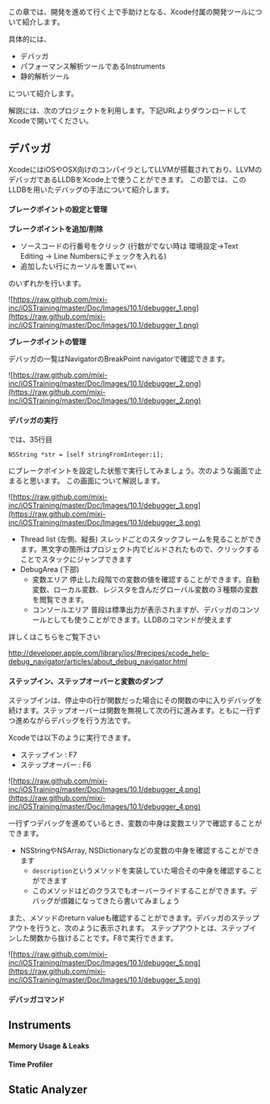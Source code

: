 この章では、開発を進めて行く上で手助けとなる、Xcode付属の開発ツールについて紹介します。

具体的には、

- デバッガ
- パフォーマンス解析ツールであるInstruments
- 静的解析ツール

について紹介します。

解説には、次のプロジェクトを利用します。下記URLよりダウンロードしてXcodeで開いてください。

## デバッガ

XcodeにはiOSやOSX向けのコンパイラとしてLLVMが搭載されており、LLVMのデバッガであるLLDBをXcode上で使うことができます。
この節では、このLLDBを用いたデバッグの手法について紹介します。

#### ブレークポイントの設定と管理

**ブレークポイントを追加/削除**

- ソースコードの行番号をクリック  (行数がでない時は 環境設定→Text Editing → Line Numbersにチェックを入れる)
- 追加したい行にカーソルを置いて`⌘+\`

のいずれかを行います。

![https://raw.github.com/mixi-inc/iOSTraining/master/Doc/Images/10.1/debugger_1.png](https://raw.github.com/mixi-inc/iOSTraining/master/Doc/Images/10.1/debugger_1.png)

**ブレークポイントの管理**

デバッガの一覧はNavigatorのBreakPoint navigatorで確認できます。

![https://raw.github.com/mixi-inc/iOSTraining/master/Doc/Images/10.1/debugger_2.png](https://raw.github.com/mixi-inc/iOSTraining/master/Doc/Images/10.1/debugger_2.png)

#### デバッガの実行

では、35行目
```
NSString *str = [self stringFromInteger:i];
```
にブレークポイントを設定した状態で実行してみましょう。次のような画面で止まると思います。
この画面について解説します。

![https://raw.github.com/mixi-inc/iOSTraining/master/Doc/Images/10.1/debugger_3.png](https://raw.github.com/mixi-inc/iOSTraining/master/Doc/Images/10.1/debugger_3.png)


- Thread list (左側、縦長)
スレッドごとのスタックフレームを見ることができます。黒文字の箇所はプロジェクト内でビルドされたもので、クリックすることでスタックにジャンプできます
- DebugArea (下部)
  - 変数エリア
停止した段階での変数の値を確認することができます。自動変数、ローカル変数、レジスタを含んだグローバル変数の３種類の変数を閲覧できます。
  - コンソールエリア
普段は標準出力が表示されますが、デバッガのコンソールとしても使うことができます。LLDBのコマンドが使えます

詳しくはこちらをご覧下さい

http://developer.apple.com/library/ios/#recipes/xcode_help-debug_navigator/articles/about_debug_navigator.html


#### ステップイン、ステップオーバーと変数のダンプ

ステップインは、停止中の行が関数だった場合にその関数の中に入りデバッグを続けます。ステップオーバーは関数を無視して次の行に進みます。ともに一行ずつ進めながらデバッグを行う方法です。

Xcodeでは以下のように実行できます。

- ステップイン : F7
- ステップオーバー : F6

![https://raw.github.com/mixi-inc/iOSTraining/master/Doc/Images/10.1/debugger_4.png](https://raw.github.com/mixi-inc/iOSTraining/master/Doc/Images/10.1/debugger_4.png)


一行ずつデバッグを進めているとき、変数の中身は変数エリアで確認することができます。
- NSStringやNSArray, NSDictionaryなどの変数の中身を確認することができます
  - `description`というメソッドを実装していた場合その中身を確認することができます
  - このメソッドはどのクラスでもオーバーライドすることができます。デバッグが煩雑になってきたら書いてみましょう

また、メソッドのreturn valueも確認することができます。デバッガのステップアウトを行うと、次のように表示されます。
ステップアウトとは、ステップインした関数から抜けることです。F8で実行できます。

![https://raw.github.com/mixi-inc/iOSTraining/master/Doc/Images/10.1/debugger_5.png](https://raw.github.com/mixi-inc/iOSTraining/master/Doc/Images/10.1/debugger_5.png)


#### デバッガコマンド


## Instruments

#### Memory Usage & Leaks

#### Time Profiler

## Static Analyzer